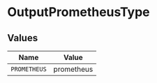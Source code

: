 # OutputPrometheusType


## Values

| Name         | Value        |
| ------------ | ------------ |
| `PROMETHEUS` | prometheus   |
